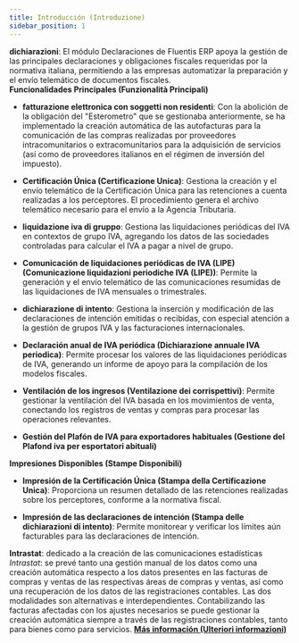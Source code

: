 ```yaml
---
title: Introducción (Introduzione)
sidebar_position: 1
---
```

**dichiarazioni**: El módulo Declaraciones de Fluentis ERP apoya la gestión de las principales declaraciones y obligaciones fiscales requeridas por la normativa italiana, permitiendo a las empresas automatizar la preparación y el envío telemático de documentos fiscales.  
**Funcionalidades Principales (Funzionalità Principali)**

- **fatturazione elettronica con soggetti non residenti**: Con la abolición de la obligación del "Esterometro" que se gestionaba anteriormente, se ha implementado la creación automática de las autofacturas para la comunicación de las compras realizadas por proveedores intracomunitarios o extracomunitarios para la adquisición de servicios (así como de proveedores italianos en el régimen de inversión del impuesto).

- **Certificación Única (Certificazione Unica)**: Gestiona la creación y el envío telemático de la Certificación Única para las retenciones a cuenta realizadas a los perceptores. El procedimiento genera el archivo telemático necesario para el envío a la Agencia Tributaria​.

- **liquidazione iva di gruppo**: Gestiona las liquidaciones periódicas del IVA en contextos de grupo IVA, agregando los datos de las sociedades controladas para calcular el IVA a pagar a nivel de grupo​.

- **Comunicación de liquidaciones periódicas de IVA (LIPE) (Comunicazione liquidazioni periodiche IVA (LIPE))**: Permite la generación y el envío telemático de las comunicaciones resumidas de las liquidaciones de IVA mensuales o trimestrales​.

- **dichiarazione di intento**: Gestiona la inserción y modificación de las declaraciones de intención emitidas o recibidas, con especial atención a la gestión de grupos IVA y las facturaciones internacionales​.

- **Declaración anual de IVA periódica (Dichiarazione annuale IVA periodica)**: Permite procesar los valores de las liquidaciones periódicas de IVA, generando un informe de apoyo para la compilación de los modelos fiscales​.

- **Ventilación de los ingresos (Ventilazione dei corrispettivi)**: Permite gestionar la ventilación del IVA basada en los movimientos de venta, conectando los registros de ventas y compras para procesar las operaciones relevantes​.

- **Gestión del Plafón de IVA para exportadores habituales (Gestione del Plafond iva per esportatori abituali)**

**Impresiones Disponibles (Stampe Disponibili)**

- **Impresión de la Certificación Única (Stampa della Certificazione Unica)**: Proporciona un resumen detallado de las retenciones realizadas sobre los perceptores, conforme a la normativa fiscal​.

- **Impresión de las declaraciones de intención (Stampa delle dichiarazioni di intento)**: Permite monitorear y verificar los límites aún facturables para las declaraciones de intención​.

**Intrastat**: dedicado a la creación de las comunicaciones estadísticas *Intrastat*: se prevé tanto una gestión manual de los datos como una creación automática respecto a los datos presentes en las facturas de compras y ventas de las respectivas áreas de compras y ventas, así como una recuperación de los datos de las registraciones contables. Las dos modalidades son alternativas e interdependientes. Contabilizando las facturas afectadas con los ajustes necesarios se puede gestionar la creación automática siempre a través de las registraciones contables, tanto para bienes como para servicios. [**Más información (Ulteriori informazioni)**](/docs/finance-area/declarations/intrastat/general-overview)